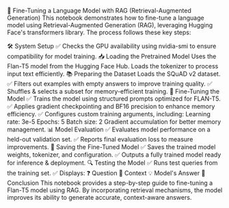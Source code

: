 🚀 Fine-Tuning a Language Model with RAG (Retrieval-Augmented Generation)
This notebook demonstrates how to fine-tune a language model using Retrieval-Augmented Generation (RAG), leveraging Hugging Face's transformers library. The process follows these key steps:

🛠️ System Setup
✅ Checks the GPU availability using nvidia-smi to ensure compatibility for model training.
📥 Loading the Pretrained Model
Uses the Flan-T5 model from the Hugging Face Hub.
Loads the tokenizer to process input text efficiently.
📚 Preparing the Dataset
Loads the SQuAD v2 dataset.
✅ Filters out examples with empty answers to improve training quality.
✅ Shuffles & selects a subset for memory-efficient training.
🎯 Fine-Tuning the Model
✅ Trains the model using structured prompts optimized for FLAN-T5.
✅ Applies gradient checkpointing and BF16 precision to enhance memory efficiency.
✅ Configures custom training arguments, including:
Learning rate: 3e-5
Epochs: 5
Batch size: 2
Gradient accumulation for better memory management.
📊 Model Evaluation
✅ Evaluates model performance on a held-out validation set.
✅ Reports final evaluation loss to measure improvements.
💾 Saving the Fine-Tuned Model
✅ Saves the trained model weights, tokenizer, and configuration.
✅ Outputs a fully trained model ready for inference & deployment.
🔍 Testing the Model
✅ Runs test queries from the training set.
✅ Displays:
❓ Question
📖 Context
💡 Model's Answer
🎯 Conclusion
This notebook provides a step-by-step guide to fine-tuning a Flan-T5 model using RAG. By incorporating retrieval mechanisms, the model improves its ability to generate accurate, context-aware answers.
